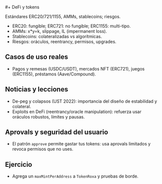 #+ DeFi y tokens

Estándares ERC20/721/1155, AMMs, stablecoins; riesgos.

- ERC20: fungible; ERC721: no fungible; ERC1155: multi-tipo.
- AMMs: x*y=k, slippage, IL (impermanent loss).
- Stablecoins: colateralizadas vs algorítmicas.
- Riesgos: oráculos, reentrancy, permisos, upgrades.

## Casos de uso reales
- Pagos y remesas (USDC/USDT), mercados NFT (ERC721), juegos (ERC1155), préstamos (Aave/Compound).

## Noticias y lecciones
- De-peg y colapsos (UST 2022): importancia del diseño de estabilidad y colateral.
- Exploits en DeFi (reentrancy/oracle manipulation): refuerza usar oráculos robustos, límites y pausas.

## Aprovals y seguridad del usuario
- El patrón `approve` permite gastar tus tokens: usa aprovals limitados y revoca permisos que no uses.

## Ejercicio
- Agrega un `maxMintPerAddress` a `TokenRoxa` y pruebas de borde.

